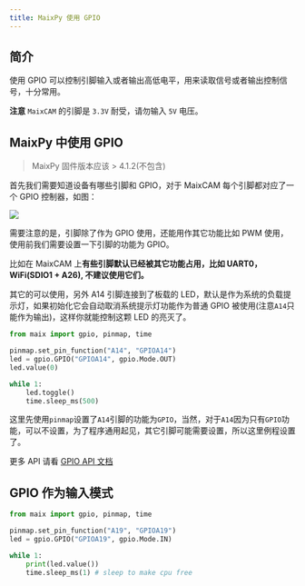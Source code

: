 ```yaml
---
title: MaixPy 使用 GPIO
---
```


## 简介

使用 GPIO 可以控制引脚输入或者输出高低电平，用来读取信号或者输出控制信号，十分常用。

**注意** `MaixCAM` 的引脚是 `3.3V` 耐受，请勿输入 `5V` 电压。


## MaixPy 中使用 GPIO

> MaixPy 固件版本应该 > 4.1.2(不包含)

首先我们需要知道设备有哪些引脚和 GPIO，对于 MaixCAM 每个引脚都对应了一个 GPIO 控制器，如图：

![](http://wiki.sipeed.com/hardware/zh/lichee/assets/RV_Nano/intro/RV_Nano_3.jpg)

需要注意的是，引脚除了作为 GPIO 使用，还能用作其它功能比如 PWM 使用，使用前我们需要设置一下引脚的功能为 GPIO。

比如在 MaixCAM 上**有些引脚默认已经被其它功能占用，比如 UART0， WiFi(SDIO1 + A26), 不建议使用它们。**

其它的可以使用，另外 A14 引脚连接到了板载的 LED，默认是作为系统的负载提示灯，如果初始化它会自动取消系统提示灯功能作为普通 GPIO 被使用(注意`A14`只能作为输出)，这样你就能控制这颗 LED 的亮灭了。

```python
from maix import gpio, pinmap, time

pinmap.set_pin_function("A14", "GPIOA14")
led = gpio.GPIO("GPIOA14", gpio.Mode.OUT)
led.value(0)

while 1:
    led.toggle()
    time.sleep_ms(500)
```

这里先使用`pinmap`设置了`A14`引脚的功能为`GPIO`，当然，对于`A14`因为只有`GPIO`功能，可以不设置，为了程序通用起见，其它引脚可能需要设置，所以这里例程设置了。


更多 API 请看 [GPIO API 文档](https://wiki.sipeed.com/maixpy/api/maix/peripheral/gpio.html)


## GPIO 作为输入模式

```python
from maix import gpio, pinmap, time

pinmap.set_pin_function("A19", "GPIOA19")
led = gpio.GPIO("GPIOA19", gpio.Mode.IN)

while 1:
    print(led.value())
    time.sleep_ms(1) # sleep to make cpu free
```


